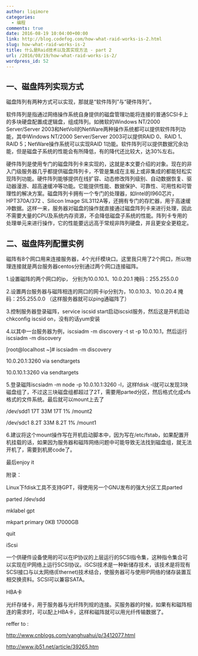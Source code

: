 ```yaml
---
author: liqimore
categories:
  - 编程
comments: true
date: 2016-08-19 10:04:00+00:00
link: http://blog.codefog.com/how-what-raid-works-is-2.html
slug: how-what-raid-works-is-2
title: 什么是Raid技术以及其实现方法 - part 2
url: /2016/08/19/how-what-raid-works-is-2/
wordpress_id: 52
---
```



## 一、磁盘阵列实现方式




磁盘阵列有两种方式可以实现，那就是“软件阵列”与“硬件阵列”。  

软件阵列是指通过网络操作系统自身提供的磁盘管理功能将连接的普通SCSI卡上的多块硬盘配置成逻辑盘，组成阵列。如微软的Windows NT/2000 Server/Server 2003和NetVoll的NetWare两种操作系统都可以提供软件阵列功能，其中Windows NT/2000 Server/Server 2003可以提供RAID 0、RAID 1、RAID 5；NetWare操作系统可以实现RAID 1功能。软件阵列可以提供数据冗余功能，但是磁盘子系统的性能会有所降低，有的降代还比较大，达30%左右。  

硬件阵列是使用专门的磁盘阵列卡来实现的，这就是本文要介绍的对象。现在的非入门级服务器几乎都提供磁盘阵列卡，不管是集成在主板上或非集成的都能轻松实现阵列功能。硬件阵列能够提供在线扩容、动态修改阵列级别、自动数据恢复、驱动器漫游、超高速缓冲等功能。它能提供性能、数据保护、可靠性、可用性和可管理性的解决方案。磁盘阵列卡拥有一个专门的处理器，如Intel的I960芯片，HPT370A/372 、Silicon Image SIL3112A等，还拥有专门的存贮器，用于高速缓冲数据。这样一来，服务器对磁盘的操作就直接通过磁盘阵列卡来进行处理，因此不需要大量的CPU及系统内存资源，不会降低磁盘子系统的性能。阵列卡专用的处理单元来进行操作，它的性能要远远高于常规非阵列硬盘，并且更安全更稳定。




## 二、磁盘阵列配置实例




磁阵有8个网口用来连接服务器，4个光纤模块口。这里我只用了2个网口，所以物理连接就是两台服务器centos分别通过两个网口连接磁阵。




1.设置磁阵的两个网口的ip， 分别为10.0.10.1、10.0.20.1  掩码：255.255.0.0




2.设置两台服务器与磁阵相连的网口的网卡ip分别为，10.0.10.3、10.0.20.4 掩码：255.255.0.0 （这样服务器就可以ping通磁阵了）




3.控制服务器登录磁阵，service iscsid start启动iscsid服务，然后这是开机启动chkconfig iscsid on，没有的话yum安装




4.以其中一台服务器为例，iscsiadm -m discovery -t st -p 10.0.10.1，然后运行iscsiadm -m discovery




[root@localhost ~]# iscsiadm -m discovery  

10.0.20.1:3260 via sendtargets  

10.0.10.1:3260 via sendtargets  

5.登录磁阵iscsiadm -m node -p 10.0.10.1:3260 -l，这样fdisk -l就可以发现3块磁盘组了，不过这三块磁盘组都超过了2T，需要用parted分区，然后格式化成xfs格式的文件系统。最后就可以mount上去了




/dev/sdd1              17T   33M   17T   1% /mount2  

/dev/sdc1             8.2T   33M  8.2T   1% /mount1  

6.建议将这个mount操作写在开机启动脚本中，因为写在/etc/fstab，如果配置开机挂载的话，如果因为服务器和磁阵网络问题中可能导致无法找到磁盘组，就无法开机了，需要到机房code了。




最后enjoy it




附录：




Linux下fdisk工具不支持GPT，得使用另一个GNU发布的强大分区工具parted




parted /dev/sdd  

mklabel gpt  

mkpart primary 0KB 17000GB  

quit




iScsi




一个供硬件设备使用的可以在IP协议的上层运行的SCSI指令集，这种指令集合可以实现在IP网络上运行SCSI协议。iSCSI技术是一种新储存技术，该技术是将现有SCSI接口与以太网络(Ethernet)技术结合，使服务器可与使用IP网络的储存装置互相交换资料。SCSI可以兼容SATA。




HBA卡




光纤存储卡，用于服务器与光纤阵列规的连接。买服务器的时候，如果有和磁阵相连的需求时，可以配上HBA卡，这样和磁阵就可以用光纤传输数据了。




reffer to :  

http://www.cnblogs.com/yanghuahui/p/3412077.html  

http://www.jb51.net/article/39265.htm



